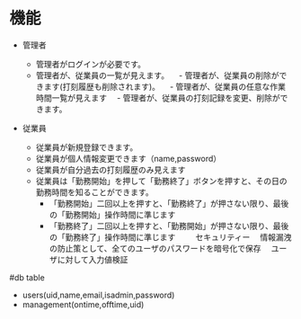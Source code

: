 # 機能
- 管理者
  - 管理者がログインが必要です。
  - 管理者が、従業員の一覧が見えます。
　- 管理者が、従業員の削除ができます(打刻履歴も削除されます)。
　- 管理者が、従業員の任意な作業時間一覧が見えます
　- 管理者が、従業員の打刻記録を変更、削除ができます。

- 従業員
  - 従業員が新規登録できます。
  - 従業員が個人情報変更できます（name,password）
  - 従業員が自分過去の打刻履歴のみ見えます
  - 従業員は「勤務開始」を押して「勤務終了」ボタンを押すと、その日の勤務時間を知ることができます。
    - 「勤務開始」二回以上を押すと、「勤務終了」が押さない限り、最後の「勤務開始」操作時間に準じます
    - 「勤務終了」二回以上を押すと、「勤務開始」が押さない限り、最後の「勤務終了」操作時間に準じます
　　
セキュリティー
　情報漏洩の防止策として、全てのユーザのパスワードを暗号化で保存
　ユーザに対して入力値検証

#db table
* users(uid,name,email,isadmin,password)
* management(ontime,offtime,uid)
